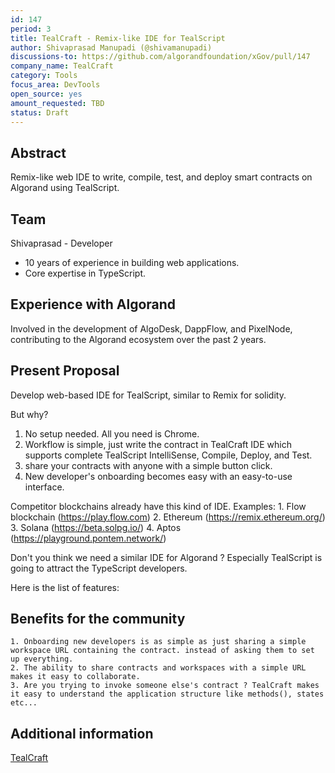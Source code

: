 ```yaml
---
id: 147
period: 3
title: TealCraft - Remix-like IDE for TealScript
author: Shivaprasad Manupadi (@shivamanupadi)
discussions-to: https://github.com/algorandfoundation/xGov/pull/147
company_name: TealCraft
category: Tools
focus_area: DevTools
open_source: yes
amount_requested: TBD
status: Draft
---
```


## Abstract
Remix-like web IDE to write, compile, test, and deploy smart contracts on Algorand using TealScript.

## Team
Shivaprasad - Developer
- 10 years of experience in building web applications.
- Core expertise in TypeScript.

## Experience with Algorand
Involved in the development of AlgoDesk, DappFlow, and PixelNode, contributing to the Algorand ecosystem over the past 2 years.

## Present Proposal

Develop web-based IDE for TealScript, similar to Remix for solidity.

But why? 
1. No setup needed. All you need is Chrome.
2. Workflow is simple, just write the contract in TealCraft IDE which supports complete TealScript IntelliSense, Compile, Deploy, and Test.
3. share your contracts with anyone with a simple button click.
4. New developer's onboarding becomes easy with an easy-to-use interface.

Competitor blockchains already have this kind of IDE.
Examples: 
    1. Flow blockchain (https://play.flow.com)
    2. Ethereum (https://remix.ethereum.org/)
    3. Solana (https://beta.solpg.io/)
    4. Aptos (https://playground.pontem.network/)

Don't you think we need a similar IDE for Algorand ? Especially TealScript is going to attract the TypeScript developers.


Here is the list of features:





## Benefits for the community

    1. Onboarding new developers is as simple as just sharing a simple workspace URL containing the contract. instead of asking them to set up everything.
    2. The ability to share contracts and workspaces with a simple URL makes it easy to collaborate.
    3. Are you trying to invoke someone else's contract ? TealCraft makes it easy to understand the application structure like methods(), states etc...

## Additional information
<a href="https://tealcraft.org" target="_blank" >TealCraft</a>
